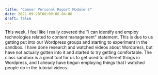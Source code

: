 ```yaml
---
title: "Conner Personal Report Module 5"
date: 2021-09-20T00:00:00-04:00
draft: false
---
```


This week, I feel like I really covered the "I can identify and employ technologies related to content management" statement. This is due to us getting put into our Wordpress groups and starting to experiment in the sandbox. I have done research and watched videos about Wordpress, but have not actually gotten into it and started to try getting comfortable. The class sandbox is a great tool for us to get used to different things in Wordpress, and I already have begun employing things that I watched people do in the tutorial videos. 
